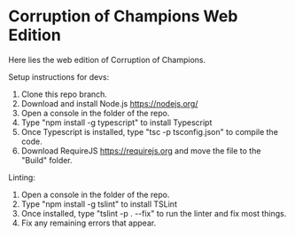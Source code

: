 ﻿# Corruption of Champions Web Edition
 
 Here lies the web edition of Corruption of Champions.

Setup instructions for devs:
1. Clone this repo branch.
2. Download and install Node.js https://nodejs.org/
3. Open a console in the folder of the repo.
4. Type "npm install -g typescript" to install Typescript
5. Once Typescript is installed, type "tsc -p tsconfig.json" to compile the code.
6. Download RequireJS https://requirejs.org and move the file to the "Build" folder.

Linting:
1. Open a console in the folder of the repo.
2. Type "npm install -g tslint" to install TSLint
3. Once installed, type "tslint -p . --fix" to run the linter and fix most things.
4. Fix any remaining errors that appear.
